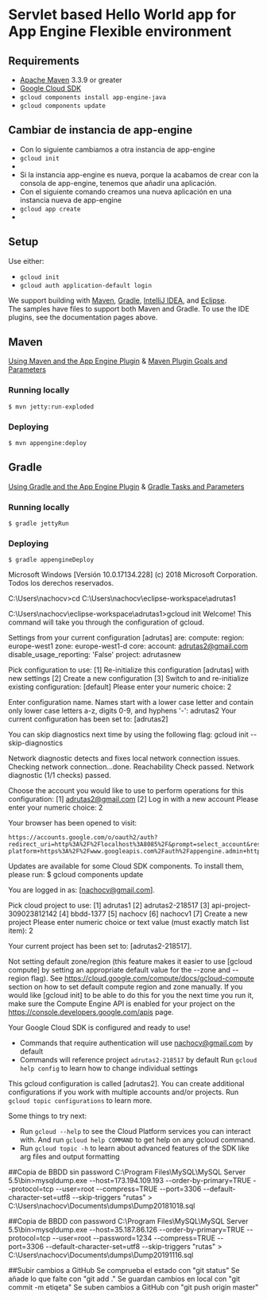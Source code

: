 # Servlet based Hello World app for App Engine Flexible environment

## Requirements
* [Apache Maven](http://maven.apache.org) 3.3.9 or greater
* [Google Cloud SDK](https://cloud.google.com/sdk/)
* `gcloud components install app-engine-java`
* `gcloud components update`

## Cambiar de instancia de app-engine
* Con lo siguiente cambiamos a otra instancia de app-engine
* `gcloud init`
*
* Si la instancia app-engine es nueva, porque la acabamos de crear con la consola de app-engine, tenemos que añadir una aplicación.
* Con el siguiente comando creamos una nueva aplicación en una instancia nueva de app-engine
* `gcloud app create`
*

## Setup

Use either:

* `gcloud init`
* `gcloud auth application-default login`

We support building with [Maven](http://maven.apache.org/), [Gradle](https://gradle.org), [IntelliJ IDEA](https://cloud.google.com/tools/intellij/docs/), and [Eclipse](https://cloud.google.com/eclipse/docs/).  
The samples have files to support both Maven and Gradle.  To use the IDE plugins, see the documentation pages above.

## Maven
[Using Maven and the App Engine Plugin](https://cloud.google.com/appengine/docs/flexible/java/using-maven)
& [Maven Plugin Goals and Parameters](https://cloud.google.com/appengine/docs/flexible/java/maven-reference)

### Running locally

    $ mvn jetty:run-exploded
  
### Deploying

    $ mvn appengine:deploy

## Gradle
[Using Gradle and the App Engine Plugin](https://cloud.google.com/appengine/docs/flexible/java/using-gradle) 
& [Gradle Tasks and Parameters](https://cloud.google.com/appengine/docs/flexible/java/gradle-reference)

### Running locally

    $ gradle jettyRun

### Deploying

    $ gradle appengineDeploy


Microsoft Windows [Versión 10.0.17134.228]
(c) 2018 Microsoft Corporation. Todos los derechos reservados.

C:\Users\nachocv>cd C:\Users\nachocv\eclipse-workspace\adrutas1

C:\Users\nachocv\eclipse-workspace\adrutas1>gcloud init
Welcome! This command will take you through the configuration of gcloud.

Settings from your current configuration [adrutas] are:
compute:
  region: europe-west1
  zone: europe-west1-d
core:
  account: adrutas2@gmail.com
  disable_usage_reporting: 'False'
  project: adrutasnew

Pick configuration to use:
 [1] Re-initialize this configuration [adrutas] with new settings
 [2] Create a new configuration
 [3] Switch to and re-initialize existing configuration: [default]
Please enter your numeric choice:  2

Enter configuration name. Names start with a lower case letter and
contain only lower case letters a-z, digits 0-9, and hyphens '-':  adrutas2
Your current configuration has been set to: [adrutas2]

You can skip diagnostics next time by using the following flag:
  gcloud init --skip-diagnostics

Network diagnostic detects and fixes local network connection issues.
Checking network connection...done.
Reachability Check passed.
Network diagnostic (1/1 checks) passed.

Choose the account you would like to use to perform operations for
this configuration:
 [1] adrutas2@gmail.com
 [2] Log in with a new account
Please enter your numeric choice:  2

Your browser has been opened to visit:

    https://accounts.google.com/o/oauth2/auth?redirect_uri=http%3A%2F%2Flocalhost%3A8085%2F&prompt=select_account&response_type=code&client_id=32555940559.apps.googleusercontent.com&scope=https%3A%2F%2Fwww.googleapis.com%2Fauth%2Fuserinfo.email+https%3A%2F%2Fwww.googleapis.com%2Fauth%2Fcloud-platform+https%3A%2F%2Fwww.googleapis.com%2Fauth%2Fappengine.admin+https%3A%2F%2Fwww.googleapis.com%2Fauth%2Fcompute+https%3A%2F%2Fwww.googleapis.com%2Fauth%2Faccounts.reauth&access_type=offline




Updates are available for some Cloud SDK components.  To install them,
please run:
  $ gcloud components update

You are logged in as: [nachocv@gmail.com].

Pick cloud project to use:
 [1] adrutas1
 [2] adrutas2-218517
 [3] api-project-309023812142
 [4] bbdd-1377
 [5] nachocv
 [6] nachocv1
 [7] Create a new project
Please enter numeric choice or text value (must exactly match list
item):  2

Your current project has been set to: [adrutas2-218517].

Not setting default zone/region (this feature makes it easier to use
[gcloud compute] by setting an appropriate default value for the
--zone and --region flag).
See https://cloud.google.com/compute/docs/gcloud-compute section on how to set
default compute region and zone manually. If you would like [gcloud init] to be
able to do this for you the next time you run it, make sure the
Compute Engine API is enabled for your project on the
https://console.developers.google.com/apis page.

Your Google Cloud SDK is configured and ready to use!

* Commands that require authentication will use nachocv@gmail.com by default
* Commands will reference project `adrutas2-218517` by default
Run `gcloud help config` to learn how to change individual settings

This gcloud configuration is called [adrutas2]. You can create additional configurations if you work with multiple accounts and/or projects.
Run `gcloud topic configurations` to learn more.

Some things to try next:

* Run `gcloud --help` to see the Cloud Platform services you can interact with. And run `gcloud help COMMAND` to get help on any gcloud command.
* Run `gcloud topic -h` to learn about advanced features of the SDK like arg files and output formatting

##Copia de BBDD sin password
C:\Program Files\MySQL\MySQL Server 5.5\bin>mysqldump.exe --host=173.194.109.193 --order-by-primary=TRUE --protocol=tcp --user=root --compress=TRUE --port=3306 --default-character-set=utf8 --skip-triggers "rutas" > C:\Users\nachocv\Documents\dumps\Dump20181018.sql

##Copia de BBDD con password
C:\Program Files\MySQL\MySQL Server 5.5\bin>mysqldump.exe --host=35.187.86.126 --order-by-primary=TRUE --protocol=tcp --user=root --password=1234 --compress=TRUE --port=3306 --default-character-set=utf8 --skip-triggers "rutas" > C:\Users\nachocv\Documents\dumps\Dump20191116.sql

##Subir cambios a GitHub
Se comprueba el estado con "git status"
Se añade lo que falte con "git add ."
Se guardan cambios en local con "git commit -m etiqeta"
Se suben cambios a GitHub con "git push origin master"


